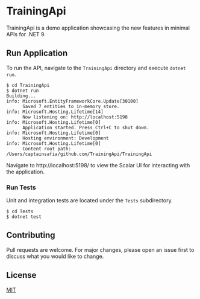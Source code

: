# TrainingApi

TrainingApi is a demo application showcasing the new features in minimal APIs for .NET 9.

## Run Application

To run the API, navigate to the `TrainingApi` directory and execute `dotnet run`.

```
$ cd TrainingApi
$ dotnet run
Building...
info: Microsoft.EntityFrameworkCore.Update[30100]
      Saved 7 entities to in-memory store.
info: Microsoft.Hosting.Lifetime[14]
      Now listening on: http://localhost:5198
info: Microsoft.Hosting.Lifetime[0]
      Application started. Press Ctrl+C to shut down.
info: Microsoft.Hosting.Lifetime[0]
      Hosting environment: Development
info: Microsoft.Hosting.Lifetime[0]
      Content root path: /Users/captainsafia/github.com/TrainingApi/TrainingApi
```

Navigate to http://localhost:5198/ to view the Scalar UI for interacting with the application.

### Run Tests

Unit and integration tests are located under the `Tests` subdirectory.

```
$ cd Tests
$ dotnet test
```

## Contributing
Pull requests are welcome. For major changes, please open an issue first to discuss what you would like to change.

## License
[MIT](https://choosealicense.com/licenses/mit/)